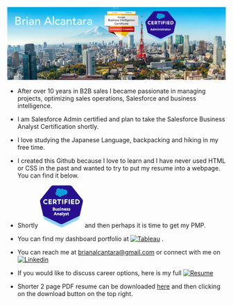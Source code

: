 <a href="#" style="pointer-events: none;">
    <img src="Readme_Header.png" alt="Header" title="Header">
</a>



- After over 10 years in B2B sales I became passionate in managing projects, optimizing sales operations, Salesforce and business intelligence.
- I am Salesforce Admin certified and plan to take the Salesforce Business Analyst Certification shortly.
- I love studying the Japanese Language, backpacking and hiking in my free time.
- I created this Github because I love to learn and I have never used HTML or CSS in the past and wanted to try to put my resume into a webpage. You can find it below.

- Shortly <a href="#" style="pointer-events: none;"><img src="Salesforce.png" alt="Salesforce logo"></a> and then perhaps it is time to get my PMP.

 
- You can find my dashboard portfolio at <a href="https://public.tableau.com/app/profile/brianalcantara/vizzes"><img src="https://img.shields.io/badge/Tableau-E97627?style=for-the-badge&logo=Tableau&logoColor=white" alt="Tableau"></a> . 
- You can reach me at brianalcantara@gmail.com or connect with me on <a href="https://linkedin.com/in/briandesu/" target="_blank"><img src="https://img.shields.io/badge/linkedin%20-%230077B5.svg?&amp;style=for-the-badge&amp;logo=linkedin&amp;logoColor=white" alt="Linkedin"></a>

- If you would like to discuss career options, here is my full <a href="https://brianalcantara.github.io/resume/" target="_blank"><img src="https://img.shields.io/badge/Resume-5b9bd5" alt="Resume"></a>

- Shorter 2 page PDF resume can be downloaded [here]([https://github.com/BrianAlcantara/ResumePDF/blob/main/BRIAN%20ALCANTARA%20RESUME%202024.pdf#:~:text=Raw%20file%20content-,Download,-%E2%8C%98](https://github.com/BrianAlcantara/ResumePDF/blob/main/BRIAN%20ALCANTARA%20RESUME%202025.pdf)) and then clicking on the download button on the top right.

<!---
BrianAlcantara/BrianAlcantara is a ✨ special ✨ repository because its `README.md` (this file) appears on your GitHub profile.
You can click the Preview link to take a look at your changes.
--->
